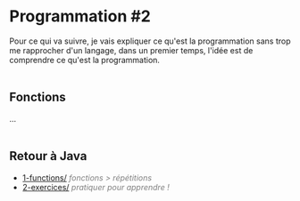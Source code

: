 # **Programmation #2**

Pour ce qui va suivre, je vais expliquer ce qu'est la programmation sans trop me rapprocher d'un langage, dans un premier temps, l'idée est de comprendre ce qu'est la programmation.
<br><br>


## Fonctions

...
<br><br>


## Retour à Java

* [1-functions/](https://github.com/ThomasPDM/java-beginner-course/tree/master/2-Programming/2-Functions/1-functions) *<span style="color:gray">fonctions > répétitions</span>*
* [2-exercices/](https://github.com/ThomasPDM/java-beginner-course/tree/master/2-Programming/2-Functions/2-exercices) *<span style="color:gray">pratiquer pour apprendre !</span>*
<br><br>